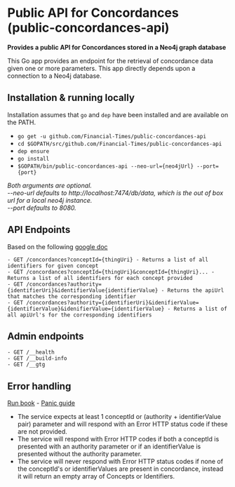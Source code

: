 Public API for Concordances (public-concordances-api)
===

__Provides a public API for Concordances stored in a Neo4j graph database__

This Go app provides an endpoint for the retrieval of concordance data given one or more parameters. This app
directly depends upon a connection to a Neo4j database.

## Installation & running locally
Installation assumes that `go` and `dep` have been installed and are available on the PATH.

* `go get -u github.com/Financial-Times/public-concordances-api`
* `cd $GOPATH/src/github.com/Financial-Times/public-concordances-api`
* `dep ensure`
* `go install`
* `$GOPATH/bin/public-concordances-api --neo-url={neo4jUrl} --port={port}`

_Both arguments are optional. \
--neo-url defaults to http://localhost:7474/db/data, which is the out of box url for a local neo4j instance. \
--port defaults to 8080._ 

## API Endpoints
Based on the following [google doc](https://docs.google.com/a/ft.com/document/d/1onyyb-XoByB00RQNZvjNoL_IsO_eHKe-vOpUuAVHyJE)

    - GET /concordances?conceptId={thingUri} - Returns a list of all identifiers for given concept
    - GET /concordances?conceptId={thingUri}&conceptId={thingUri}... - Returns a list of all identifiers for each concept provided   
    - GET /concordances?authority={identifierUri}&identifierValue{identifierValue} - Returns the apiUrl that matches the corresponding identifier 
    - GET /concordances?authority={identifierUri}&idenifierValue={identifierValue}&idenifierValue={identifierValue} - Returns a list of all apiUrl's for the corresponding identifiers

## Admin endpoints

    - GET /__health
    - GET /__build-info
    - GET /__gtg 

## Error handling
[Run book](https://dewey.in.ft.com/view/system/public-concordances-api) - [Panic guide](https://sites.google.com/a/ft.com/universal-publishing/ops-guides/panic-guides/concordances-read)
- The service expects at least 1 conceptId or (authority + identifierValue pair) parameter and will respond with an Error HTTP status code if these are not provided.
- The service will respond with Error HTTP codes if both a conceptId is presented with an authority parameter or if an identifierValue is presented without the authority parameter.
- The service will never respond with Error HTTP status codes if none of the conceptId's or identifierValues are present in concordance,
instead it will return an empty array of Concepts or Identifiers.




